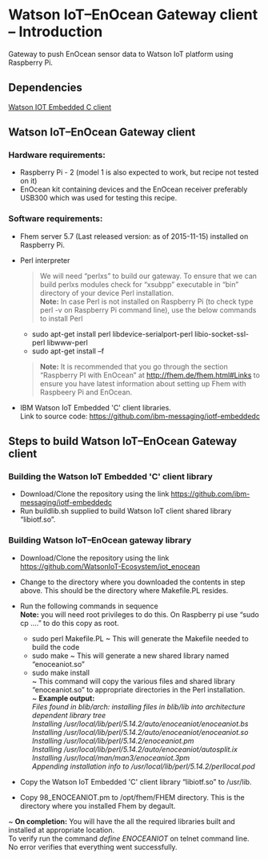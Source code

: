 # Watson IoT–EnOcean Gateway client – Introduction

Gateway to push EnOcean sensor data to Watson IoT platform using Raspberry Pi.

## Dependencies
[Watson IOT Embedded C client](https://github.com/ibm-messaging/iotf-embeddedc)

## Watson IoT–EnOcean Gateway client

### Hardware requirements:
* Raspberry Pi - 2 (model 1 is also expected to work, but recipe not tested on it)
* EnOcean kit containing devices and the EnOcean receiver preferably USB300 which was used for testing this recipe.

### Software requirements:
* Fhem server 5.7 (Last released version: as of 2015-11-15) installed on Raspberry Pi.
* Perl interpreter
  >We will need “perlxs” to build our gateway. To ensure that we can build perlxs modules check for “xsubpp” executable in “bin” directory of your device Perl installation.  
**Note:** In case Perl is not installed on Raspberry Pi (to check type perl -v on Raspberry Pi command line), use the below commands to install Perl  
  * sudo apt-get install perl libdevice-serialport-perl libio-socket-ssl-perl libwww-perl 
  * sudo apt-get install –f 

  >**Note:** It is recommended that you go through the section “Raspberry PI with EnOcean” at http://fhem.de/fhem.html#Links to ensure you have latest information about setting up Fhem with Raspbeery Pi and EnOcean.  
  
* IBM Watson IoT Embedded 'C' client libraries.  
  Link to source code:  https://github.com/ibm-messaging/iotf-embeddedc

## Steps to build Watson IoT–EnOcean Gateway client

### Building the Watson IoT Embedded 'C' client library  
* Download/Clone the repository using the link https://github.com/ibm-messaging/iotf-embeddedc
* Run buildlib.sh supplied to build Watson IoT client shared library “libiotf.so”.

### Building Watson IoT–EnOcean gateway library

* Download/Clone the repository using the link https://github.com/WatsonIoT-Ecosystem/iot_enocean
* Change to the directory where you downloaded the contents in step above. This should be the directory where Makefile.PL resides.
* Run the following commands in sequence  
**Note:** you will need root privileges to do this. On Raspberry pi use “sudo cp ….” to do this copy as root.
   * sudo perl Makefile.PL
      ~ This will generate the Makefile needed to build the code
   * sudo make
      ~ This will generate a new shared library named “enoceaniot.so”
   * sudo make install	
      ~ This command will copy the various files and shared library “enoceaniot.so” to appropriate directories in the Perl installation.  
      ~ <b>Example output:</b>  
       <i>Files found in blib/arch: installing files in blib/lib into architecture dependent library tree  
Installing /usr/local/lib/perl/5.14.2/auto/enoceaniot/enoceaniot.bs  
Installing /usr/local/lib/perl/5.14.2/auto/enoceaniot/enoceaniot.so  
Installing /usr/local/lib/perl/5.14.2/enoceaniot.pm  
Installing /usr/local/lib/perl/5.14.2/auto/enoceaniot/autosplit.ix  
Installing /usr/local/man/man3/enoceaniot.3pm  
Appending installation info to /usr/local/lib/perl/5.14.2/perllocal.pod</i>  

* Copy the Watson IoT Embedded 'C' client library “libiotf.so” to /usr/lib. 
* Copy 98_ENOCEANIOT.pm to /opt/fhem/FHEM directory. This is the directory where you installed Fhem by degault.   

~ **On completion:** You will have the all the required libraries built and installed at appropriate location.  
To verify run the command *define <some name> ENOCEANIOT* on telnet command line. No error verifies that everything went successfully.


